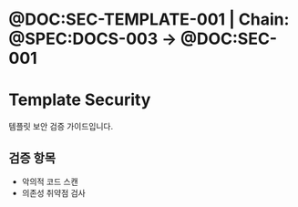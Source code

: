 # @DOC:SEC-TEMPLATE-001 | Chain: @SPEC:DOCS-003 -> @DOC:SEC-001

# Template Security

템플릿 보안 검증 가이드입니다.

## 검증 항목

- 악의적 코드 스캔
- 의존성 취약점 검사
